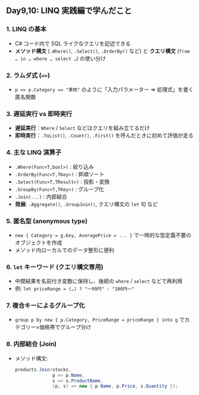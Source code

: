 ## Day9,10: LINQ 実践編で学んだこと

### 1. LINQ の基本
- C# コード内で SQL ライクなクエリを記述できる  
- **メソッド構文** (`.Where()`, `.Select()`, `.OrderBy()` など) と **クエリ構文** (`from … in … where … select …`) の使い分け  

### 2. ラムダ式 (`=>`)
- `p => p.Category == "果物"` のように「入力パラメーター ⇒ 処理式」を書く匿名関数  

### 3. 遅延実行 vs 即時実行
- **遅延実行**：`Where` / `Select` などはクエリを組み立てるだけ  
- **即時実行**：`.ToList()`, `.Count()`, `.First()` を呼んだときに初めて評価が走る  

### 4. 主な LINQ 演算子
- `.Where(Func<T,bool>)`      : 絞り込み  
- `.OrderBy(Func<T,TKey>)`    : 昇順ソート  
- `.Select(Func<T,TResult>)`  : 投影・変換  
- `.GroupBy(Func<T,TKey>)`    : グループ化  
- `.Join(...)`                : 内部結合  
- **発展**: `.Aggregate()`, `.GroupJoin()`, クエリ構文の `let` 句 など  

### 5. 匿名型 (anonymous type)
- `new { Category = g.Key, AveragePrice = ... }` で一時的な型定義不要のオブジェクトを作成  
- メソッド内ローカルでのデータ整形に便利  

### 6. `let` キーワード (クエリ構文専用)
- 中間結果を名前付き変数に保持し、後続の `where` / `select` などで再利用  
- 例: `let priceRange = (…) ? "～99円" : "100円～"`  

### 7. 複合キーによるグループ化
- `group p by new { p.Category, PriceRange = priceRange } into g` でカテゴリー×価格帯でグループ分け  

### 8. 内部結合 (Join)
- メソッド構文:  
  ```csharp
  products.Join(stocks,
                p => p.Name,
                s => s.ProductName,
                (p, s) => new { p.Name, p.Price, s.Quantity });
  ```
